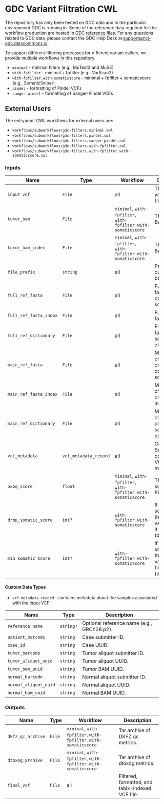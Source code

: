 # GDC Variant Filtration CWL

The repository has only been tested on GDC data and in the particular environment GDC is running in. Some of the reference data required
for the workflow production are hosted in
[GDC reference files](https://gdc.cancer.gov/about-data/data-harmonization-and-generation/gdc-reference-files "GDC reference files"). For
any questions related to GDC data, please contact the GDC Help Desk at support@nci-gdc.datacommons.io.

To support different filtering processes for different variant callers, we provide multiple workflows in this repository.

* `minimal` - minimal filters (e.g., MuTect2 and MuSE)
* `with-fpfilter` - minimal + fpfilter (e.g., VarScan2)
* `with-fpfilter.with-somaticscore` - minimal + fpfilter + somaticscore (e.g., SomaticSniper)
* `pindel` - formatting of Pindel VCFs
* `sanger-pindel` - formatting of Sanger-Pindel VCFs

## External Users

The entrypoint CWL workflows for external users are:

* `workflows/subworkflows/gdc-filters.minimal.cwl`
* `workflows/subworkflows/gdc-filters.pindel.cwl`
* `workflows/subworkflows/gdc-filters.sanger-pindel.cwl`
* `workflows/subworkflows/gdc-filters.with-fpfilter.cwl`
* `workflows/subworkflows/gdc-filters.with-fpfilter.with-somaticscore.cwl`

### Inputs

| Name | Type | Workflow | Description |
| ---- | ---- | -------- | ----------- |
| `input_vcf` | `File` | all | The VCF file you want to filter. |
| `tumor_bam` | `File` | `minimal`, `with-fpfilter`, `with-fpfilter.with-somaticscore` | The tumor BAM file. |
| `tumor_bam_index` | `File` | `minimal`, `with-fpfilter`, `with-fpfilter.with-somaticscore` | The tumor BAM file. |
| `file_prefix` | `string` | all | Prefix for all output file basenames. |
| `full_ref_fasta` | `File` | all | Full reference fasta containing all scaffolds. |
| `full_ref_fasta_index` | `File` | all | Full reference fasta index. | 
| `full_ref_dictionary` | `File` | all | Full reference fasta sequence dictionary. |
| `main_ref_fasta` | `File` | all | Main chromosomes only fasta containing all scaffolds. |
| `main_ref_fasta_index` | `File` | all | Main chromosomes only fasta index. | 
| `main_ref_dictionary` | `File` | all | Main chromosomes only fasta sequence dictionary. |
| `vcf_metadata` | `vcf_metadata_record` | all | Custom SchemaDef containing VCF file metadata. |
| `oxoq_score` | `float` | `minimal`, `with-fpfilter`, `with-fpfilter.with-somaticscore` | The oxo Q score from Picard. |
| `drop_somatic_score` | `int?` | `with-fpfilter.with-somaticscore` | If the somatic score is less than this value, remove it from VCF (default: 25). |
| `min_somatic_score` | `int?` | `with-fpfilter.with-somaticscore` | If the somatic score is less than this value, add filter tag (default: 40). |

#### Custom Data Types

* `vcf_metadata_record` - contains metadata about the samples associated with the input VCF.

| Name | Type | Description |
| ---- | ---- | ----------- |
| `reference_name` | `string?` | Optional reference name (e.g., GRCh38.p2). |
| `patient_barcode` | `string` | Case submitter ID. |
| `case_id` | `string` | Case UUID. |
| `tumor_barcode` | `string` | Tumor aliquot submitter ID. |
| `tumor_aliquot_uuid` | `string` | Tumor aliquot UUID. |
| `tumor_bam_uuid` | `string` | Tumor BAM UUID. |
| `normal_barcode` | `string` | Normal aliquot submitter ID. |
| `normal_aliquot_uuid` | `string` | Normal aliquot UUID. |
| `normal_bam_uuid` | `string` | Normal BAM UUID. |

### Outputs

| Name | Type | Workflow | Description |
| ---- | ---- | -------- | ----------- |
| `dkfz_qc_archive` | `File` | `minimal`, `with-fpfilter`, `with-fpfilter.with-somaticscore` | Tar archive of DKFZ qc metrics. |
| `dtoxog_archive` | `File` | `minimal`, `with-fpfilter`, `with-fpfilter.with-somaticscore` | Tar archive of dtoxog metrics. |
| `final_vcf` | `File` | all | Filtered, formatted, and tabix-indexed VCF file. |

